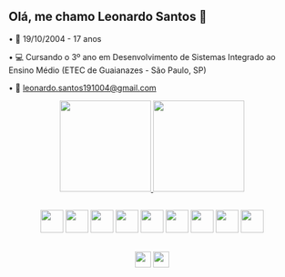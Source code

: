 ## Olá, me chamo Leonardo Santos 👋

• 📅 19/10/2004 - 17 anos

• 💻 Cursando o 3º ano em Desenvolvimento de Sistemas Integrado ao Ensino Médio (ETEC de Guaianazes - São Paulo, SP)

• 📧 [leonardo.santos191004@gmail.com](mailto:leonardo.santos191004@gmail.com)

<div align="center">
    <a href="https://github.com/leOhsantos">
        <img height="160em" src="https://github-readme-stats.vercel.app/api?username=leOhsantos&count_private=true&show_icons=true&title_color=91539e&text_color=DEDEDE&icon_color=91539e&bg_color=191719&border_radius=10&hide_border=true"/>
        <img height="160em" src="https://github-readme-stats.vercel.app/api/top-langs/?username=leOhsantos&layout=compact&title_color=91539e&text_color=DEDEDE&bg_color=191719&border_radius=10&hide_border=true"/>
    </a>
</div>

##

<div align="center">
<img src="https://cdn.jsdelivr.net/gh/devicons/devicon/icons/html5/html5-original.svg" height="40em">
<img src="https://cdn.jsdelivr.net/gh/devicons/devicon/icons/css3/css3-original.svg" height="40em">  
<img src="https://cdn.jsdelivr.net/gh/devicons/devicon/icons/javascript/javascript-plain.svg" height="40em"> 
<img src="https://cdn.jsdelivr.net/gh/devicons/devicon/icons/typescript/typescript-plain.svg" height="40em">
<img src="https://cdn.jsdelivr.net/gh/devicons/devicon/icons/react/react-original.svg" height="40em">
<img src="https://cdn.jsdelivr.net/gh/devicons/devicon/icons/tailwindcss/tailwindcss-plain.svg" height="40em"> 
<img src="https://cdn.jsdelivr.net/gh/devicons/devicon/icons/bootstrap/bootstrap-original.svg" height="40em">    
<img src="https://cdn.jsdelivr.net/gh/devicons/devicon/icons/php/php-original.svg" height="40em">
<img src="https://cdn.jsdelivr.net/gh/devicons/devicon/icons/mysql/mysql-original-wordmark.svg" height="40em">  
</div>

##

<div align="center">
<a href="mailto:leonardo.santos191004@gmail.com">
<img src="https://img.shields.io/badge/Gmail-D14836?style=for-the-badge&logo=gmail&logoColor=white" height="28em"></a>
<a href="https://www.linkedin.com/in/leOhsantos/">
<img src="https://img.shields.io/badge/LinkedIn-0077B5?style=for-the-badge&logo=linkedin&logoColor=white" height="28em"></a>
</div>
